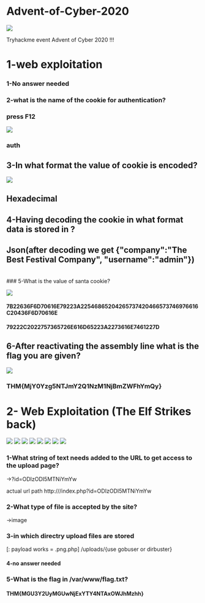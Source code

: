 # Advent-of-Cyber-2020
![](top.png)


Tryhackme event Advent of Cyber 2020 !!!

# 1-web exploitation 
### 1-No answer needed
### 2-what is the name of the cookie  for authentication?
### press F12 
![](4_1.png)
### auth

## 3-In what format the value of cookie is encoded?

![](1_1.png)

## Hexadecimal
## 4-Having decoding the cookie in what format data is stored in ?
## Json(after decoding we get {"company":"The Best Festival Company", "username":"admin"})
<br>
### 5-What is the value of santa cookie?

![](3_1.png)

#### 7B22636F6D70616E79223A22546865204265737420466573746976616C20436F6D70616E
#### 79222C2022757365726E616D65223A2273616E7461227D

## 6-After reactivating the assembly line what is the flag you are given?
![](2_1.png)
### THM{MjY0Yzg5NTJmY2Q1NzM1NjBmZWFhYmQy}


# 2- Web Exploitation (The Elf Strikes back)
![](1_2.png)
![](2_2.png)
![](3_2.png)
![](4_2.png)
![](5_2.png)
![](6_2.png)
![](7_2.png)
![](8_2.png)


### 1-What string of text needs added to the URL to get access to the upload page?
->?id=ODIzODI5MTNiYmYw

actual url path http://<ip>/index.php?id=ODIzODI5MTNiYmYw

### 2-What type of file is accepted by the site?
->image

### 3-in which directry upload files are stored
[: payload works = <reverse-shell-file>.png.php]
/uploads/{use gobuser or dirbuster}

#### 4-no answer needed

### 5-What is the flag in /var/www/flag.txt?
#### THM{MGU3Y2UyMGUwNjExYTY4NTAxOWJhMzhh}
